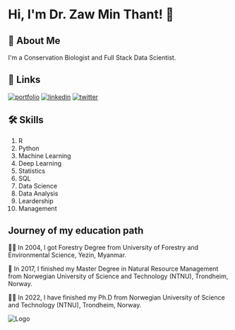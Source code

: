 
# Hi, I'm Dr. Zaw Min Thant! 👋


## 🚀 About Me
I'm a Conservation Biologist and Full Stack Data Scientist.


## 🔗 Links
[![portfolio](https://img.shields.io/badge/my_portfolio-000?style=for-the-badge&logo=ko-fi&logoColor=white)](https:///)
[![linkedin](https://img.shields.io/badge/linkedin-0A66C2?style=for-the-badge&logo=linkedin&logoColor=white)](https://www.linkedin.com/in/zaw-min-thant-ph-d-902385169/)
[![twitter](https://img.shields.io/badge/twitter-1DA1F2?style=for-the-badge&logo=twitter&logoColor=white)](https://twitter.com/)


## 🛠 Skills
1. R
2. Python
3. Machine Learning
4. Deep Learning
5. Statistics
6. SQL
7. Data Science
8. Data Analysis
9. Leardership
10. Management


## Journey of my education path
👩‍💻 In 2004, I got Forestry Degree from University of Forestry and Environmental Science, Yezin, Myanmar.

🧠 In 2017, I finished my Master Degree in Natural Resource Management from Norwegian University of Science and Technology (NTNU), Trondheim, Norway.

👯‍♀️ In 2022, I have finished my Ph.D from Norwegian University of Science and Technology (NTNU), Trondheim, Norway.









![Logo](https://github-readme-stats.vercel.app/api?username=Zawmin&&show_icons=true&title_color=ffffff&icon_color=bb2acf&text_color=daf7dc&bg_color=151515)

